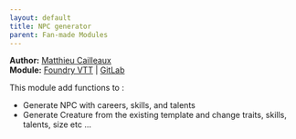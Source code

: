 ```yaml
---
layout: default
title: NPC generator
parent: Fan-made Modules
---
```


**Author:** [Matthieu Cailleaux](https://foundryvtt.com/community/mcailleaux)  
**Module:** [Foundry VTT](https://foundryvtt.com/packages/wfrp4-wfrp4e-npc-generator) | [GitLab](https://gitlab.com/greenskin-foundryvtt/wfrp4e-npc-generator)

This module add functions to :
- Generate NPC with careers, skills, and talents
- Generate Creature from the existing template and change traits, skills, talents, size etc ...
